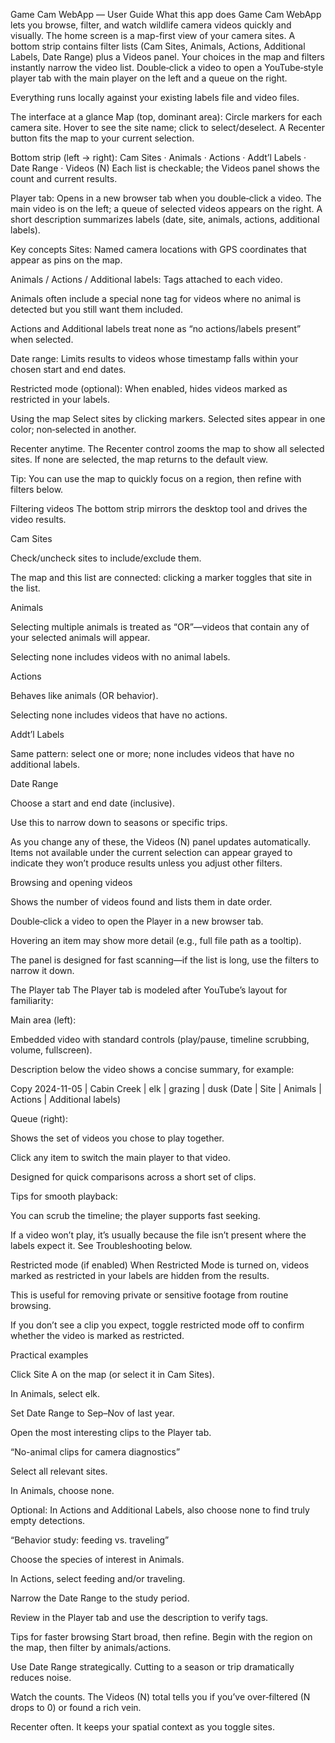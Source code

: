Game Cam WebApp — User Guide
What this app does
Game Cam WebApp lets you browse, filter, and watch wildlife camera videos quickly and visually. The home screen is a map-first view of your camera sites. A bottom strip contains filter lists (Cam Sites, Animals, Actions, Additional Labels, Date Range) plus a Videos panel. Your choices in the map and filters instantly narrow the video list. Double‑click a video to open a YouTube‑style player tab with the main player on the left and a queue on the right.

Everything runs locally against your existing labels file and video files.

The interface at a glance
Map (top, dominant area): Circle markers for each camera site. Hover to see the site name; click to select/deselect. A Recenter button fits the map to your current selection.

Bottom strip (left → right):
Cam Sites · Animals · Actions · Addt’l Labels · Date Range · Videos (N)
Each list is checkable; the Videos panel shows the count and current results.

Player tab: Opens in a new browser tab when you double‑click a video. The main video is on the left; a queue of selected videos appears on the right. A short description summarizes labels (date, site, animals, actions, additional labels).

Key concepts
Sites: Named camera locations with GPS coordinates that appear as pins on the map.

Animals / Actions / Additional labels: Tags attached to each video.

Animals often include a special none tag for videos where no animal is detected but you still want them included.

Actions and Additional labels treat none as “no actions/labels present” when selected.

Date range: Limits results to videos whose timestamp falls within your chosen start and end dates.

Restricted mode (optional): When enabled, hides videos marked as restricted in your labels.

Using the map
Select sites by clicking markers. Selected sites appear in one color; non‑selected in another.

Recenter anytime. The Recenter control zooms the map to show all selected sites. If none are selected, the map returns to the default view.

Tip: You can use the map to quickly focus on a region, then refine with filters below.

Filtering videos
The bottom strip mirrors the desktop tool and drives the video results.

Cam Sites

Check/uncheck sites to include/exclude them.

The map and this list are connected: clicking a marker toggles that site in the list.

Animals

Selecting multiple animals is treated as “OR”—videos that contain any of your selected animals will appear.

Selecting none includes videos with no animal labels.

Actions

Behaves like animals (OR behavior).

Selecting none includes videos that have no actions.

Addt’l Labels

Same pattern: select one or more; none includes videos that have no additional labels.

Date Range

Choose a start and end date (inclusive).

Use this to narrow down to seasons or specific trips.

As you change any of these, the Videos (N) panel updates automatically. Items not available under the current selection can appear grayed to indicate they won’t produce results unless you adjust other filters.

Browsing and opening videos

Shows the number of videos found and lists them in date order.

Double‑click a video to open the Player in a new browser tab.

Hovering an item may show more detail (e.g., full file path as a tooltip).

The panel is designed for fast scanning—if the list is long, use the filters to narrow it down.

The Player tab
The Player tab is modeled after YouTube’s layout for familiarity:

Main area (left):

Embedded video with standard controls (play/pause, timeline scrubbing, volume, fullscreen).

Description below the video shows a concise summary, for example:

Copy
2024-11-05 | Cabin Creek | elk | grazing | dusk
(Date | Site | Animals | Actions | Additional labels)

Queue (right):

Shows the set of videos you chose to play together.

Click any item to switch the main player to that video.

Designed for quick comparisons across a short set of clips.

Tips for smooth playback:

You can scrub the timeline; the player supports fast seeking.

If a video won’t play, it’s usually because the file isn’t present where the labels expect it. See Troubleshooting below.

Restricted mode (if enabled)
When Restricted Mode is turned on, videos marked as restricted in your labels are hidden from the results.

This is useful for removing private or sensitive footage from routine browsing.

If you don’t see a clip you expect, toggle restricted mode off to confirm whether the video is marked as restricted.

Practical examples

Click Site A on the map (or select it in Cam Sites).

In Animals, select elk.

Set Date Range to Sep–Nov of last year.

Open the most interesting clips to the Player tab.

“No-animal clips for camera diagnostics”

Select all relevant sites.

In Animals, choose none.

Optional: In Actions and Additional Labels, also choose none to find truly empty detections.

“Behavior study: feeding vs. traveling”

Choose the species of interest in Animals.

In Actions, select feeding and/or traveling.

Narrow the Date Range to the study period.

Review in the Player tab and use the description to verify tags.

Tips for faster browsing
Start broad, then refine. Begin with the region on the map, then filter by animals/actions.

Use Date Range strategically. Cutting to a season or trip dramatically reduces noise.

Watch the counts. The Videos (N) total tells you if you’ve over‑filtered (N drops to 0) or found a rich vein.

Recenter often. It keeps your spatial context as you toggle sites.